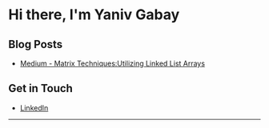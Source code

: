 
# Hi there, I'm Yaniv Gabay 


## Blog Posts

- [Medium - Matrix Techniques:Utilizing Linked List Arrays](https://medium.com/@yaniv242/optimizing-matrix-operations-in-c-arrays-of-linked-lists-a2f5aebd394f)
  
## Get in Touch

- [LinkedIn](www.linkedin.com/in/yaniv-gabayy)
  
---

